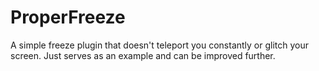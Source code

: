 # ProperFreeze
A simple freeze plugin that doesn't teleport you constantly or glitch your screen.
Just serves as an example and can be improved further.
